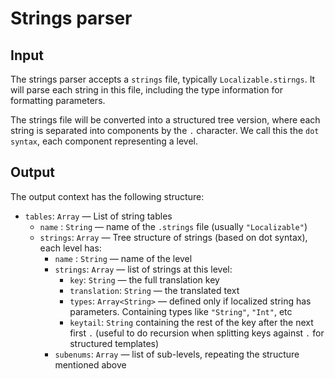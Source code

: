 # Strings parser

## Input

The strings parser accepts a `strings` file, typically `Localizable.stirngs`. It will parse each string in this file, including the type information for formatting parameters. 

The strings file will be converted into a structured tree version, where each string is separated into components by the `.` character. We call this the `dot syntax`, each component representing a level.

## Output

The output context has the following structure:

 - `tables`: `Array` — List of string tables
   - `name`   : `String` — name of the `.strings` file (usually `"Localizable"`)
   - `strings`: `Array` — Tree structure of strings (based on dot syntax), each level has:
     - `name`   : `String` — name of the level
     - `strings`: `Array` — list of strings at this level:
       - `key`: `String` — the full translation key
       - `translation`: `String` — the translated text
       - `types`: `Array<String>` — defined only if localized string has parameters.
          Containing types like `"String"`, `"Int"`, etc
       - `keytail`: `String` containing the rest of the key after the next first `.`
         (useful to do recursion when splitting keys against `.` for structured templates)
     - `subenums`: `Array` — list of sub-levels, repeating the structure mentioned above

